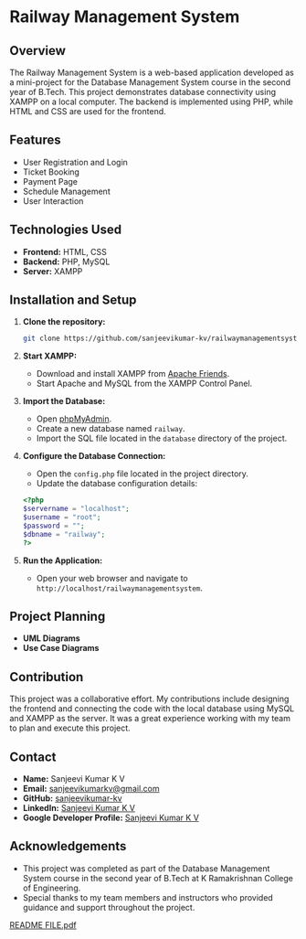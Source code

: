 # Railway Management System

## Overview
The Railway Management System is a web-based application developed as a mini-project for the Database Management System course in the second year of B.Tech. This project demonstrates database connectivity using XAMPP on a local computer. The backend is implemented using PHP, while HTML and CSS are used for the frontend.

## Features
- User Registration and Login
- Ticket Booking
- Payment Page
- Schedule Management
- User Interaction

## Technologies Used
- **Frontend:** HTML, CSS
- **Backend:** PHP, MySQL
- **Server:** XAMPP

## Installation and Setup
1. **Clone the repository:**
    ```bash
    git clone https://github.com/sanjeevikumar-kv/railwaymanagementsystem.git
    ```
2. **Start XAMPP:**
   - Download and install XAMPP from [Apache Friends](https://www.apachefriends.org/index.html).
   - Start Apache and MySQL from the XAMPP Control Panel.

3. **Import the Database:**
   - Open [phpMyAdmin](http://localhost/phpmyadmin/).
   - Create a new database named `railway`.
   - Import the SQL file located in the `database` directory of the project.

4. **Configure the Database Connection:**
   - Open the `config.php` file located in the project directory.
   - Update the database configuration details:
    ```php
    <?php
    $servername = "localhost";
    $username = "root";
    $password = "";
    $dbname = "railway";
    ?>
    ```

5. **Run the Application:**
   - Open your web browser and navigate to `http://localhost/railwaymanagementsystem`.

## Project Planning
- **UML Diagrams**
- **Use Case Diagrams**

## Contribution
This project was a collaborative effort. My contributions include designing the frontend and connecting the code with the local database using MySQL and XAMPP as the server. It was a great experience working with my team to plan and execute this project.


## Contact
- **Name:** Sanjeevi Kumar K V
- **Email:** sanjeevikumarkv@gmail.com
- **GitHub:** [sanjeevikumar-kv](https://github.com/sanjeevikumar-kv)
- **LinkedIn:** [Sanjeevi Kumar K V](https://linkedin.com/in/sanjeevi-kumar-k-v-a63a35221)
- **Google Developer Profile:** [Sanjeevi Kumar K V](https://g.dev/sanjeevikumarkv)

## Acknowledgements
- This project was completed as part of the Database Management System course in the second year of B.Tech at K Ramakrishnan College of Engineering.
- Special thanks to my team members and instructors who provided guidance and support throughout the project.

[README FILE.pdf](https://github.com/sanjeevikumar-kv/railwaymanagementsystem/files/11382987/README.FILE.pdf)
